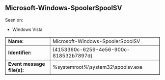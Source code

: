 ## Microsoft-Windows-SpoolerSpoolSV

Seen on:
* Windows Vista

<table border="1" class="docutils">
  <tbody>
    <tr>
      <td><b>Name:</b></td>
      <td>Microsoft-Windows-SpoolerSpoolSV</td>
    </tr>
    <tr>
      <td><b>Identifier:</b></td>
      <td>{4153360c-6259-4e56-900c-818532b7897d}</td>
    </tr>
    <tr>
      <td><b>Event message file(s):</b></td>
      <td>%systemroot%\system32\spoolsv.exe</td>
    </tr>
  </tbody>
</table>

&nbsp;

